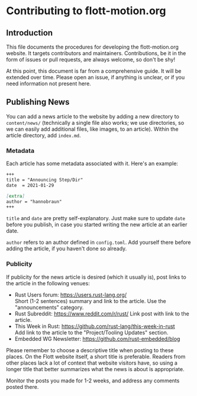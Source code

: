 # Contributing to flott-motion.org

## Introduction

This file documents the procedures for developing the flott-motion.org website. It targets contributors and maintainers. Contributions, be it in the form of issues or pull requests, are always welcome, so don't be shy!

At this point, this document is far from a comprehensive guide. It will be extended over time. Please open an issue, if anything is unclear, or if you need information not present here.


## Publishing News

You can add a news article to the website by adding a new directory to `content/news/` (technically a single file also works; we use directories, so we can easily add additional files, like images, to an article). Within the article directory, add `index.md`.

### Metadata

Each article has some metadata associated with it. Here's an example:

``` markdown
+++
title = "Announcing Step/Dir"
date  = 2021-01-29

[extra]
author = "hannobraun"
+++
```

`title` and `date` are pretty self-explanatory. Just make sure to update `date` before you publish, in case you started writing the new article at an earlier date.

`author` refers to an author defined in `config.toml`. Add yourself there before adding the article, if you haven't done so already.

### Publicity

If publicity for the news article is desired (which it usually is), post links to the article in the following venues:

- Rust Users forum: https://users.rust-lang.org/  
  Short (1-2 sentences) summary and link to the article. Use the "announcements" category.
- Rust Subreddit: https://www.reddit.com/r/rust/
  Link post with link to the article.
- This Week in Rust: https://github.com/rust-lang/this-week-in-rust  
  Add link to the article to the "Project/Tooling Updates" section.
- Embedded WG Newsletter: https://github.com/rust-embedded/blog

Please remember to choose a descriptive title when posting to these places. On the Flott website itself, a short title is preferable. Readers from other places lack a lot of context that website visitors have, so using a longer title that better summarizes what the news is about is appropriate.

Monitor the posts you made for 1-2 weeks, and address any comments posted there.
